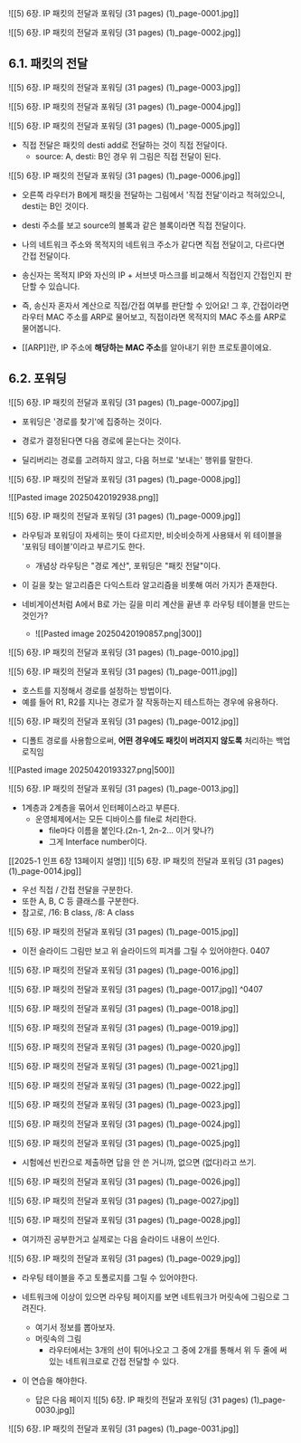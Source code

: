 ![[5) 6장. IP 패킷의 전달과 포워딩 (31 pages) (1)_page-0001.jpg]]

![[5) 6장. IP 패킷의 전달과 포워딩 (31 pages) (1)_page-0002.jpg]]

## 6.1. 패킷의 전달
![[5) 6장. IP 패킷의 전달과 포워딩 (31 pages) (1)_page-0003.jpg]]

![[5) 6장. IP 패킷의 전달과 포워딩 (31 pages) (1)_page-0004.jpg]]

![[5) 6장. IP 패킷의 전달과 포워딩 (31 pages) (1)_page-0005.jpg]]
- 직접 전달은 패킷의 desti add로 전달하는 것이 직접 전달이다.
	- source: A, desti: B인 경우 위 그림은 직접 전달이 된다.


![[5) 6장. IP 패킷의 전달과 포워딩 (31 pages) (1)_page-0006.jpg]]
- 오른쪽 라우터가 B에게 패킷을 전달하는 그림에서 '직접 전달'이라고 적혀있으니, desti는 B인 것이다.

- desti 주소를 보고 source의 블록과 같은 블록이라면 직접 전달이다.

- 나의 네트워크 주소와 목적지의 네트워크 주소가 같다면 직접 전달이고, 다르다면 간접 전달이다.


- 송신자는 목적지 IP와 자신의 IP + 서브넷 마스크를 비교해서 직접인지 간접인지 판단할 수 있습니다.
- 즉, 송신자 혼자서 계산으로 직접/간접 여부를 판단할 수 있어요!  그 후, 간접이라면 라우터 MAC 주소를 ARP로 물어보고,  직접이라면 목적지의 MAC 주소를 ARP로 물어봅니다.
- [[ARP]]란, IP 주소에 **해당하는 MAC 주소**를 알아내기 위한 프로토콜이에요.



## 6.2. 포워딩
![[5) 6장. IP 패킷의 전달과 포워딩 (31 pages) (1)_page-0007.jpg]]
- 포워딩은 '경로를 찾기'에 집중하는 것이다.
- 경로가 결정된다면 다음 경로에 묻는다는 것이다.

- 딜리버리는 경로를 고려하지 않고, 다음 허브로 '보내는' 행위를 말한다.


![[5) 6장. IP 패킷의 전달과 포워딩 (31 pages) (1)_page-0008.jpg]]

![[Pasted image 20250420192938.png]]

![[5) 6장. IP 패킷의 전달과 포워딩 (31 pages) (1)_page-0009.jpg]]
- 라우팅과 포워딩이 자세히는 뜻이 다르지만, 비슷비슷하게 사용돼서 위 테이블을 '포워딩 테이블'이라고 부르기도 한다.
	- 개념상 라우팅은 "경로 계산", 포워딩은 "패킷 전달"이다.
- 이 길을 찾는 알고리즘은 다익스트라 알고리즘을 비롯해 여러 가지가 존재한다.

- 네비게이션처럼 A에서 B로 가는 길을 미리 계산을 끝낸 후 라우팅 테이블을 만드는 것인가?
	- ![[Pasted image 20250420190857.png|300]]


![[5) 6장. IP 패킷의 전달과 포워딩 (31 pages) (1)_page-0010.jpg]]


![[5) 6장. IP 패킷의 전달과 포워딩 (31 pages) (1)_page-0011.jpg]]
- 호스트를 지정해서 경로를 설정하는 방법이다.
- 예를 들어 R1, R2를 지나는 경로가 잘 작동하는지 테스트하는 경우에 유용하다.

![[5) 6장. IP 패킷의 전달과 포워딩 (31 pages) (1)_page-0012.jpg]]
- 디폴트 경로를 사용함으로써, **어떤 경우에도 패킷이 버려지지 않도록** 처리하는 백업 로직임

![[Pasted image 20250420193327.png|500]]

![[5) 6장. IP 패킷의 전달과 포워딩 (31 pages) (1)_page-0013.jpg]]
- 1계층과 2계층을 묶어서 인터페이스라고 부른다.
	- 운영체제에서는 모든 디바이스를 file로 처리한다.
		- file마다 이름을 붙인다.(2n-1, 2n-2... 이거 맞나?)
		- 그게 Interface number이다.

[[2025-1 인프 6장 13페이지 설명]]
![[5) 6장. IP 패킷의 전달과 포워딩 (31 pages) (1)_page-0014.jpg]]
- 우선 직접 / 간접 전달을 구분한다.
- 또한 A, B, C 등 클래스를 구분한다.
- 참고로, /16: B class, /8: A class

![[5) 6장. IP 패킷의 전달과 포워딩 (31 pages) (1)_page-0015.jpg]]
- 이전 슬라이드 그림만 보고 위 슬라이드의 피겨를 그릴 수 있어야한다. 0407

![[5) 6장. IP 패킷의 전달과 포워딩 (31 pages) (1)_page-0016.jpg]]

![[5) 6장. IP 패킷의 전달과 포워딩 (31 pages) (1)_page-0017.jpg]]
^0407

![[5) 6장. IP 패킷의 전달과 포워딩 (31 pages) (1)_page-0018.jpg]]

![[5) 6장. IP 패킷의 전달과 포워딩 (31 pages) (1)_page-0019.jpg]]

![[5) 6장. IP 패킷의 전달과 포워딩 (31 pages) (1)_page-0020.jpg]]

![[5) 6장. IP 패킷의 전달과 포워딩 (31 pages) (1)_page-0021.jpg]]

![[5) 6장. IP 패킷의 전달과 포워딩 (31 pages) (1)_page-0022.jpg]]

![[5) 6장. IP 패킷의 전달과 포워딩 (31 pages) (1)_page-0023.jpg]]

![[5) 6장. IP 패킷의 전달과 포워딩 (31 pages) (1)_page-0024.jpg]]

![[5) 6장. IP 패킷의 전달과 포워딩 (31 pages) (1)_page-0025.jpg]]
- 시험에선 빈칸으로 제출하면 답을 안 쓴 거니까, 없으면 (없다)라고 쓰기.

![[5) 6장. IP 패킷의 전달과 포워딩 (31 pages) (1)_page-0026.jpg]]

![[5) 6장. IP 패킷의 전달과 포워딩 (31 pages) (1)_page-0027.jpg]]

![[5) 6장. IP 패킷의 전달과 포워딩 (31 pages) (1)_page-0028.jpg]]
- 여기까진 공부한거고 실제로는 다음 슬라이드 내용이 쓰인다.

![[5) 6장. IP 패킷의 전달과 포워딩 (31 pages) (1)_page-0029.jpg]]
- 라우팅 테이블을 주고 토폴로지를 그릴 수 있어야한다.

- 네트워크에 이상이 있으면 라우팅 페이지를 보면 네트워크가 머릿속에 그림으로 그려진다.
	- 여기서 정보를 뽑아보자.
	- 머릿속의 그림
		- 라우터에서는 3개의 선이 튀어나오고 그 중에 2개를 통해서 위 두 줄에 써있는 네트워크로로 간접 전달할 수 있다.

- 이 연습을 해야한다.
	- 답은 다음 페이지
![[5) 6장. IP 패킷의 전달과 포워딩 (31 pages) (1)_page-0030.jpg]]

![[5) 6장. IP 패킷의 전달과 포워딩 (31 pages) (1)_page-0031.jpg]]